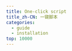 ```yaml
---
title: One-click script
title_zh-CN: 一键脚本
categories:
  - guide
  - installation
top: 10000
---
```


<WorkInProgress />
